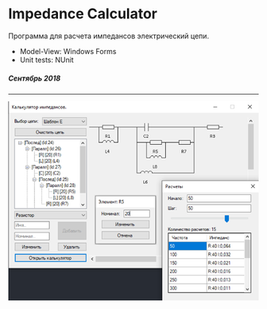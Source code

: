 # Impedance Calculator

Программа для расчета импедансов электрический цепи.

- Model-View: Windows Forms
- Unit tests: NUnit

##### Сентябрь 2018

---

![1](https://raw.githubusercontent.com/Nachyn/Impedance-Calculator/master/Images/1_0_0.png)
